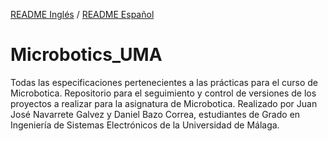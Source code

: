[README Inglés](https://github.com/JeyJeysp/Microbotics_UMA/blob/main/README.md) / [README Español](https://github.com/JeyJeysp/Microbotics_UMA/blob/main/README_SP.md)
# Microbotics_UMA
Todas las especificaciones pertenecientes a las prácticas para el curso de Microbotica.
Repositorio para el seguimiento y control de versiones de los proyectos a realizar para la asignatura de Microbotica.
Realizado por Juan José Navarrete Galvez y Daniel Bazo Correa, estudiantes de Grado en Ingeniería de Sistemas Electrónicos de la Universidad de Málaga.
